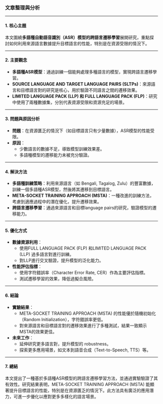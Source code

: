 ### 文章整理與分析

---

#### **1. 核心主題**
本文圍繞**多語種自動語音識別（ASR）模型的跨語言遷移學習**展開研究，重點探討如何利用來源語言數據提升目標語言的性能，特別是在資源受限的情況下。

---

#### **2. 主要觀念**
- **多語種ASR模型**：通過訓練一個能夠處理多種語言的模型，實現跨語言遷移學習。
- **SOURCE LANGUAGE AND TARGET LANGUAGE PAIRS (SLTPs)**：來源語言和目標語言對的研究是核心，用於驗證不同語言之間的遷移效果。
- **LIMITED LANGUAGE PACK (LLP) 和 FULL LANGUAGE PACK (FLP)**：研究中使用了兩種數據集，分別代表資源受限和資源充足的場景。

---

#### **3. 問題與原因分析**
- **問題**：在資源匱乏的情況下（如目標語言只有少量數據），ASR模型的性能受限。
- **原因**：
  - 少數語言的數據不足，導致模型訓練效果差。
  - 多語種模型的遷移能力未被充分驗證。

---

#### **4. 解決方法**
- **多語種訓練策略**：利用來源語言（如 Bengali, Tagalog, Zulu）的豐富數據，訓練一個多語種ASR模型，然後將其遷移到目標語言。
- **META-SOCKET TRAINING APPROACH (MSTA)**：一種改進的訓練方法，考慮到適應過程中的潛在優化，提升遷移效果。
- **跨語言遷移學習**：通過來源語言和目標language pairs的研究，驗證模型的遷移能力。

---

#### **5. 優化方式**
- **數據資源利用**：
  - 使用FULL LANGUAGE PACK (FLP) 和LIMITED LANGUAGE PACK (LLP) 過多語言對進行訓練。
  - 對LLP進行交叉驗證，提升模型的泛化能力。
- **性能評估指標**：
  - 使用字符錯誤率（Character Error Rate, CER）作為主要評估指標。
  - 測試遷移學習的效果，降低過擬合風險。

---

#### **6. 結論**
- **實驗結果**：
  - META-SOCKET TRAINING APPROACH (MSTA) 的性能優於隨機初始化（Random Initialization），字符錯誤率更低。
  - 對來源語言和目標語言對的遷移效果進行了多種測試，結果一致顯示MSTA的效果更佳。
- **未來工作**：
  - 延伸研究更多語言對，提升模型的 robustness。
  - 探索更多應用場景，如文本到語音合成（Text-to-Speech, TTS）等。

---

#### **7. 總結**
本文提出了一種基於多語種ASR模型的跨語言遷移學習方法，並通過實驗驗證了其有效性。研究結果表明，META-SOCKET TRAINING APPROACH (MSTA) 能顯著提升目標語言的性能，特別是在資源匱乏的情況下。此方法具有廣泛的應用潛力，可進一步優化以應對更多多樣化的語言場景。